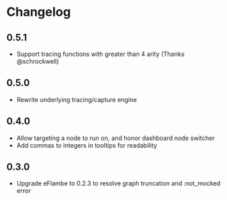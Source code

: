 # Changelog

## 0.5.1

-   Support tracing functions with greater than 4 arity (Thanks @schrockwell)

## 0.5.0

-   Rewrite underlying tracing/capture engine

## 0.4.0

-   Allow targeting a node to run on, and honor dashboard node switcher
-   Add commas to integers in tooltips for readability

## 0.3.0

-   Upgrade eFlambe to 0.2.3 to resolve graph truncation and :not_mocked error
